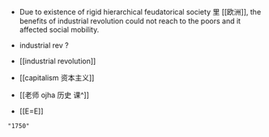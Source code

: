 - Due to existence of rigid hierarchical feudatorical society 里 [[欧洲]], the benefits of industrial revolution could not reach to the poors and it affected social mobility.

-  industrial rev ?
-  [[industrial revolution]]
-  [[capitalism 资本主义]]
-  [[老师 ojha 历史 课^]]
-  [[E=E]]

```query 2021-10-01 20:19
"1750"
```